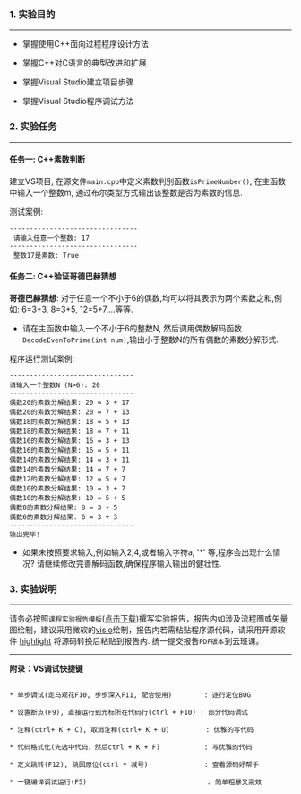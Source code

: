 ### 1. 实验目的

---

* 掌握使用C++面向过程程序设计方法

* 掌握C++对C语言的典型改进和扩展

* 掌握Visual Studio建立项目步骤

* 掌握Visual Studio程序调试方法

  

### 2. 实验任务

---



#### **任务一**:  C++素数判断

  建立VS项目, 在源文件```main.cpp```中定义素数判别函数```isPrimeNumber()```, 在主函数中输入一个整数m, 通过布尔类型方式输出该整数是否为素数的信息.

测试案例:

```
--------------------------------
 请输入任意一个整数: 17
--------------------------------
 整数17是素数: True

```

#### **任务二**: C++验证哥德巴赫猜想

 **哥德巴赫猜想**: 对于任意一个不小于6的偶数,均可以将其表示为两个素数之和,例如: 6=3+3, 8=3+5, 12=5+7,...等等.

* 请在主函数中输入一个不小于6的整数N, 然后调用偶数解码函数```DecodeEvenToPrime(int num)```,输出小于整数N的所有偶数的素数分解形式.

程序运行测试案例:

 ```
-------------------------------
请输入一个整数N (N>6): 20
-------------------------------
偶数20的素数分解结果: 20 = 3 + 17
偶数20的素数分解结果: 20 = 7 + 13
偶数18的素数分解结果: 18 = 5 + 13
偶数18的素数分解结果: 18 = 7 + 11
偶数16的素数分解结果: 16 = 3 + 13
偶数16的素数分解结果: 16 = 5 + 11
偶数14的素数分解结果: 14 = 3 + 11
偶数14的素数分解结果: 14 = 7 + 7
偶数12的素数分解结果: 12 = 5 + 7
偶数10的素数分解结果: 10 = 3 + 7
偶数10的素数分解结果: 10 = 5 + 5
偶数8的素数分解结果: 8 = 3 + 5
偶数6的素数分解结果: 6 = 3 + 3
-------------------------------
输出完毕!

 ```

* 如果未按照要求输入,例如输入2,4,或者输入字符a, '*' 等,程序会出现什么情况? 请继续修改完善解码函数,确保程序输入输出的健壮性.



### 3. 实验说明

---

请务必按照`课程实验报告模板`([点击下载](https://gitee.com/tsingke/OOP_CS2021/raw/master/%E7%AC%AC2%E7%AB%A0%20C++%E5%AF%B9C%E7%9A%84%E6%94%B9%E8%BF%9B%E5%92%8C%E6%89%A9%E5%B1%95/%E9%9D%A2%E5%90%91%E5%AF%B9%E8%B1%A1%E7%A8%8B%E5%BA%8F%E8%AE%BE%E8%AE%A1%E5%AE%9E%E9%AA%8C%E6%8A%A5%E5%91%8A%E6%A8%A1%E6%9D%BF.docx))撰写实验报告，报告内如涉及流程图或矢量图绘制，建议采用微软的[visio](https://pan.baidu.com/s/1L4y1pWXcJjojZlIAQZjPAg)绘制，报告内若需粘贴程序源代码，请采用开源软件 [highlight](http://www.andre-simon.de/zip/highlight-setup-3.53-x64.exe) 将源码转换后粘贴到报告内.  统一提交报告```PDF版本```到云班课。

---

  **附录：VS调试快捷键**

   ```  
   
   * 单步调试(走马观花F10, 步步深入F11, 配合使用)        : 逐行定位BUG
   
   * 设置断点(F9), 直接运行到光标所在代码行(ctrl + F10) : 部分代码调试
   
   * 注释(ctrl+ K + C), 取消注释(ctrl+ K + U)         : 优雅的写代码
   
   * 代码格式化(先选中代码，然后ctrl + K + F)           : 写优雅的代码
   
   * 定义跳转(F12), 跳回原位(ctrl + 减号)              : 查看源码好帮手
   
   * 一键编译调试运行(F5)                              : 简单粗暴又高效                      
   
   ```





